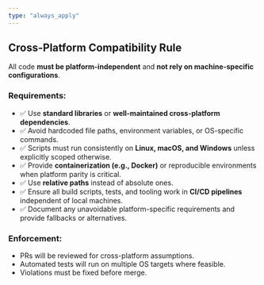 ```yaml
---
type: "always_apply"
---
```


## Cross-Platform Compatibility Rule

All code **must be platform-independent** and **not rely on machine-specific configurations**.  

### Requirements:
- ✅ Use **standard libraries** or **well-maintained cross-platform dependencies**.  
- ✅ Avoid hardcoded file paths, environment variables, or OS-specific commands.  
- ✅ Scripts must run consistently on **Linux, macOS, and Windows** unless explicitly scoped otherwise.  
- ✅ Provide **containerization (e.g., Docker)** or reproducible environments when platform parity is critical.  
- ✅ Use **relative paths** instead of absolute ones.  
- ✅ Ensure all build scripts, tests, and tooling work in **CI/CD pipelines** independent of local machines.  
- ✅ Document any unavoidable platform-specific requirements and provide fallbacks or alternatives.  

### Enforcement:
- PRs will be reviewed for cross-platform assumptions.  
- Automated tests will run on multiple OS targets where feasible.  
- Violations must be fixed before merge.  
